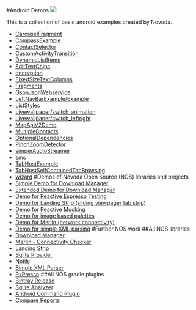 #Android Demos [![](https://raw.githubusercontent.com/novoda/novoda/master/assets/btn_apache_lisence.png)](LICENSE.txt)

This is a collection of basic android examples created by Novoda.

* [CarouselFragment](http://github.com/novoda/android-demos/tree/master/CarouselFragment)
* [CompassExample](http://github.com/novoda/android-demos/tree/master/CompassExample)
* [ContactSelector](http://github.com/novoda/android-demos/tree/master/ContactSelector)
* [CustomActivityTransition](http://github.com/novoda/android-demos/tree/master/CustomActivityTransition)
* [DynamicListItems](http://github.com/novoda/android-demos/tree/master/DynamicListItems)
* [EditTextChips](https://github.com/novoda/android-demos/tree/master/EditTextChips)
* [encryption](http://github.com/novoda/android-demos/tree/master/encryption)
* [FixedSizeTextColumns](http://github.com/novoda/android-demos/tree/master/FixedSizeTextColumns)
* [Fragments](http://github.com/novoda/android-demos/tree/master/Fragments)
* [GsonJsonWebservice](http://github.com/novoda/android-demos/tree/master/GsonJsonWebservice)
* [LeftNavBarExample/Example](http://github.com/novoda/android-demos/tree/master/LeftNavBarExample/Example)
* [ListStyles](http://github.com/novoda/android-demos/tree/master/ListStyles)
* [Livewallpaper/switch_animation](http://github.com/novoda/android-demos/tree/master/Livewallpaper/switch_animation)
* [Livewallpaper/switch_leftright](http://github.com/novoda/android-demos/tree/master/Livewallpaper/switch_leftright)
* [MapApiV2Demo](http://github.com/novoda/android-demos/tree/master/MapApiV2Demo)
* [MultipleContacts](http://github.com/novoda/android-demos/tree/master/MultipleContacts)
* [OptionalDependencies](http://github.com/novoda/android-demos/tree/master/OptionalDependencies)
* [PinchZoomDetector](http://github.com/novoda/android-demos/tree/master/PinchZoomDetector)
* [simperAudioStreamer](http://github.com/novoda/android-demos/tree/master/simperAudioStreamer)
* [sms](http://github.com/novoda/android-demos/tree/master/sms)
* [TabHostExample](http://github.com/novoda/android-demos/tree/master/TabHostExample)
* [TabHostSelfContainedTabBrowsing](http://github.com/novoda/android-demos/tree/master/TabHostSelfContainedTabBrowsing)
* [wizard](http://github.com/novoda/android-demos/tree/master/wizard)
#Demos of Novoda Open Source (NOS) libraries and projects
* [Simple Demo for Download Manager](https://github.com/novoda/download-manager/tree/master/demo-simple)
* [Extended Demo for Download Manager](https://github.com/novoda/download-manager/tree/master/demo-extended)
* [Demo for Reactive Espresso Testing](https://github.com/novoda/rxpresso/tree/master/demo)
* [Demo for Landing Strip (sliding viewpager tab strip)](https://github.com/novoda/landing-strip/tree/master/demo)
* [Demo for Reactive Mocking](https://github.com/novoda/rxmocks/tree/master/demo)
* [Demo for image based palettes](https://github.com/novoda/material-painter)
* [Demo for Merlin (network connectivity)](https://github.com/novoda/merlin/tree/master/demo)
* [Demo for simple XML parsing](https://github.com/novoda/simple-easy-xml-parser/tree/master/demoAndroid)
#Further NOS work
##All NOS libraries
* [Download Manager](https://github.com/novoda/download-manager)
* [Merlin - Connectivity Checker](https://github.com/novoda/merlin)
* [Landing Strip](https://github.com/novoda/landing-strip)
* [Sqlite Provider](https://github.com/novoda/sqlite-provider)
* [Notils](https://github.com/novoda/notils)
* [Simple XML Parser](https://github.com/novoda/simple-easy-xml-parser)
* [RxPresso](https://github.com/novoda/rxpresso)
##All NOS gradle plugins
* [Bintray Release](https://github.com/novoda/bintray-release)
* [Sqlite Analyzer](https://github.com/novoda/sqlite-analyzer)
* [Android Command Plugin](https://github.com/novoda/gradle-android-command-plugin)
* [Compare Reports](https://github.com/novoda/spikes/tree/master/compare-reports)
